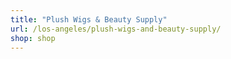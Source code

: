 ```yaml
---
title: "Plush Wigs & Beauty Supply"
url: /los-angeles/plush-wigs-and-beauty-supply/
shop: shop
---
```

